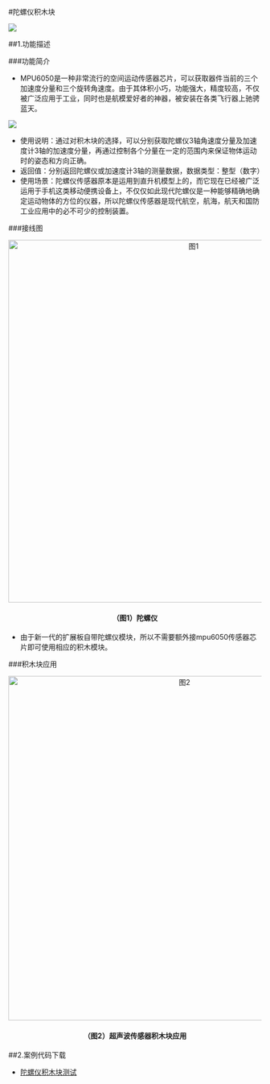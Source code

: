 #陀螺仪积木块

![](/media/tuoluoyi01.png)

##1.功能描述

###功能简介
* MPU6050是一种非常流行的空间运动传感器芯片，可以获取器件当前的三个加速度分量和三个旋转角速度。由于其体积小巧，功能强大，精度较高，不仅被广泛应用于工业，同时也是航模爱好者的神器，被安装在各类飞行器上驰骋蓝天。

![](/media/tuoluoyi03.png)

* 使用说明：通过对积木块的选择，可以分别获取陀螺仪3轴角速度分量及加速度计3轴的加速度分量，再通过控制各个分量在一定的范围内来保证物体运动时的姿态和方向正确。
* 返回值：分别返回陀螺仪或加速度计3轴的测量数据，数据类型：整型（数字）
* 使用场景：陀螺仪传感器原本是运用到直升机模型上的，而它现在已经被广泛运用于手机这类移动便携设备上，不仅仅如此现代陀螺仪是一种能够精确地确定运动物体的方位的仪器，所以陀螺仪传感器是现代航空，航海，航天和国防工业应用中的必不可少的控制装置。

###接线图

<div align="center">
    <img src="/media/tuoluoyi02.png" alt="图1" width="721">
    <h4>（图1）陀螺仪</h4>
</div>  

* 由于新一代的扩展板自带陀螺仪模块，所以不需要额外接mpu6050传感器芯片即可使用相应的积木模块。







###积木块应用
<div align="center">
    <img src="/media/tuoluoyi04.png" alt="图2" width="685">
    <h4>（图2）超声波传感器积木块应用</h4>
</div>  



##2.案例代码下载
* <a href="../download/积木块说明案例源代码/tuoluoyianli1.txt" download="" target="_blank">陀螺仪积木块测试</a>
